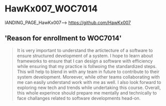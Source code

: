 # HawKx007_WOC7014
lANDING_PAGE_HawKx007--> https://github.com/HawKx007

'Reason for enrollment to WOC7014'
----------------------------------
> It is very important to understand the artictecture of a software to ensure structured development of a system. I hope to learn about frameworks to ensure that I can design a software with efficiency while ensuring that my practice is follwoing the standardized steps. This will help to blend in with any team in future to contribute to their system development. Moreever, while other teams collaborating with me can easily understand work with me as well. I also look forward to exploring new tech and trends while undertaking this course. Overall, this whole experince should prepare me mentally and technically to face challanges related to software developments head-on.

 
